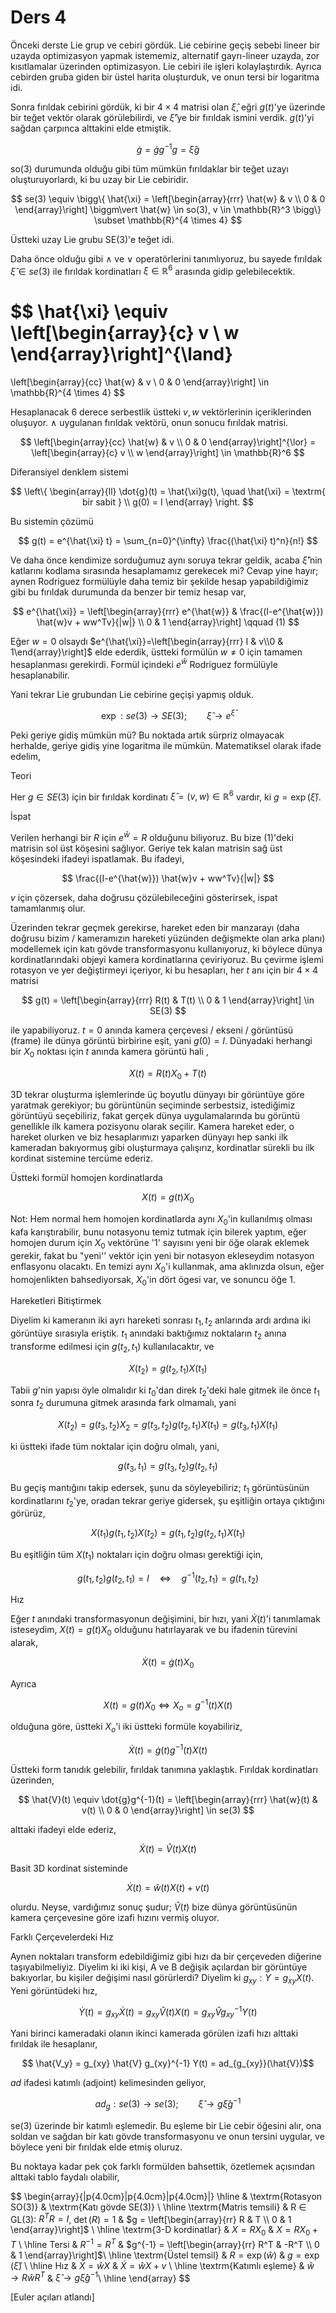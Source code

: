 # Ders 4

Önceki derste Lie grup ve cebiri gördük. Lie cebirine geçiş sebebi lineer bir
uzayda optimizasyon yapmak istememiz, alternatif gayrı-lineer uzayda, zor
kısıtlamalar üzerinden optimizasyon. Lie cebiri ile işleri
kolaylaştırdık. Ayrıca cebirden gruba giden bir üstel harita oluşturduk, ve onun
tersi bir logaritma idi.

Sonra fırıldak cebirini gördük, ki bir $4 \times 4$ matrisi olan
$\hat{\xi}$, eğri $g(t)$'ye üzerinde bir teğet vektör olarak
görülebilirdi, ve $\hat{\xi}$'ye bir fırıldak ismini verdik. $g(t)$'yi
sağdan çarpınca alttakini elde etmiştik.

$$ \dot{g} = \dot{g}g^{-1}g = \hat{\xi} g $$

so(3) durumunda olduğu gibi tüm mümkün fırıldaklar bir teğet uzayı
oluşturuyorlardı, ki bu uzay bir Lie cebiridir.

$$ 
se(3) \equiv \bigg\{
\hat{\xi} =
\left[\begin{array}{rrr}
\hat{w} & v \\ 0 & 0
\end{array}\right] 
\biggm\vert
\hat{w} \in so(3), v \in \mathbb{R}^3 
\bigg\}
\subset \mathbb{R}^{4 \times 4}
$$

Üstteki uzay Lie grubu SE(3)'e teğet idi.

Daha önce olduğu gibi $\land$ ve $\lor$ operatörlerini tanımlıyoruz, bu
sayede fırıldak $\hat{\xi} \in se(3)$ ile fırıldak kordinatları $\xi \in \mathbb{R}^6$ 
arasında gidip gelebilecektik.

$$ \hat{\xi} 
\equiv
\left[\begin{array}{c}
v \\ w
\end{array}\right]^{\land} 
=
\left[\begin{array}{cc}
\hat{w} & v \\ 0 & 0
\end{array}\right]  \in \mathbb{R}^{4 \times 4}
$$

Hesaplanacak 6 derece serbestlik üstteki $v,w$ vektörlerinin
içeriklerinden oluşuyor. $\land$ uygulanan fırıldak vektörü, onun sonucu
fırıldak matrisi. 

$$ 
\left[\begin{array}{cc}
\hat{w} & v \\ 0 & 0
\end{array}\right]^{\lor} = 
\left[\begin{array}{c}
v \\ w
\end{array}\right] \in \mathbb{R}^6
$$

Diferansiyel denklem sistemi

$$ \left\{ \begin{array}{ll}
\dot{g}(t) = \hat{\xi}g(t), \quad \hat{\xi} = \textrm{ bir sabit } \\
g(0) = I
\end{array} \right. $$

Bu sistemin çözümü

$$ 
g(t) = e^{\hat{\xi} t} = \sum_{n=0}^{\infty} \frac{(\hat{\xi} t)^n}{n!}
$$

Ve daha önce kendimize sorduğumuz aynı soruya tekrar geldik, acaba
$\hat{\xi}$'nin katlarını kodlama sırasında hesaplamamız gerekecek mi?
Cevap yine hayır; aynen Rodriguez formülüyle daha temiz bir şekilde hesap
yapabildiğimiz gibi bu fırıldak durumunda da benzer bir temiz hesap var,

$$ e^{\hat{\xi}} = 
\left[\begin{array}{rrr}
e^{\hat{w}} & \frac{(I-e^{\hat{w}}) \hat{w}v + ww^Tv}{|w|} \\
0 & 1
\end{array}\right]
\qquad (1)
$$

Eğer $w = 0$ olsaydı $e^{\hat{\xi}}=\left[\begin{array}{rrr} I & v\\0 & 1\end{array}\right]$ 
elde ederdik, üstteki formülün $w \ne 0$ için tamamen hesaplanması
gerekirdi.  Formül içindeki $e^{\hat{w}}$ Rodriguez formülüyle hesaplanabilir.

Yani tekrar Lie grubundan Lie cebirine geçişi yapmış olduk. 

$$ \exp: se(3) \to SE(3); \qquad \hat{\xi} \to e^{\hat{\xi}} $$

Peki geriye gidiş mümkün mü? Bu noktada artık sürpriz olmayacak herhalde,
geriye gidiş yine logaritma ile mümkün. Matematiksel olarak ifade edelim, 

Teori 

Her $g \in SE(3)$ için bir fırıldak kordinatı $\hat{\xi}=(v,w) \in
\mathbb{R}^6$ vardır, ki $g = \exp(\hat{\xi})$. 

İspat

Verilen herhangi bir $R$ için $e^{\hat{w}} = R$ olduğunu biliyoruz. Bu bize
(1)'deki matrisin sol üst köşesini sağlıyor. Geriye tek kalan matrisin sağ
üst köşesindeki ifadeyi ispatlamak. Bu ifadeyi, 

$$ \frac{(I-e^{\hat{w}}) \hat{w}v + ww^Tv}{|w|} $$

$v$ için çözersek, daha doğrusu çözülebileceğini gösterirsek, ispat
tamamlanmış olur. 

Üzerinden tekrar geçmek gerekirse, hareket eden bir manzarayı (daha doğrusu
bizim / kameramızın hareketi yüzünden değişmekte olan arka planı)
modellemek için katı gövde transformasyonu kullanıyoruz, ki böylece dünya
kordinatlarındaki objeyi kamera kordinatlarına çeviriyoruz. Bu çevirme
işlemi rotasyon ve yer değiştirmeyi içeriyor, ki bu hesapları, her $t$ anı
için bir $4 \times 4$ matrisi

$$ g(t) = 
\left[\begin{array}{rrr}
R(t) & T(t) \\ 0 & 1
\end{array}\right] \in SE(3)
$$

ile yapabiliyoruz. $t=0$ anında kamera çerçevesi / ekseni / görüntüsü
(frame) ile dünya görüntü birbirine eşit, yani $g(0) = I$. Dünyadaki
herhangi bir $X_0$ noktası için $t$ anında kamera görüntü hali ,

$$ X(t) = R(t)X_0 + T(t) $$

3D tekrar oluşturma işlemlerinde üç boyutlu dünyayı bir görüntüye göre
yaratmak gerekiyor; bu görüntünün seçiminde serbestsiz, istediğimiz
görüntüyü seçebiliriz, fakat gerçek dünya uygulamalarında bu görüntü
genellikle ilk kamera pozisyonu olarak seçilir. Kamera hareket eder, o
hareket olurken ve biz hesaplarımızı yaparken dünyayı hep sanki ilk
kameradan bakıyormuş gibi oluşturmaya çalışırız, kordinatlar sürekli bu ilk
kordinat sistemine tercüme ederiz. 

Üstteki formül homojen kordinatlarda

$$ X(t) = g(t) X_0 $$

Not: Hem normal hem homojen kordinatlarda aynı $X_0$'in kullanılmış olması
kafa karıştırabilir, bunu notasyonu temiz tutmak için bilerek yaptım, eğer
homojen durum için $X_0$ vektörüne '1' sayısını yeni bir öğe olarak eklemek
gerekir, fakat bu "yeni'' vektör için yeni bir notasyon ekleseydim
notasyon enflasyonu olacaktı. En temizi aynı $X_0$'i kullanmak, ama
aklınızda olsun, eğer homojenlikten bahsediyorsak, $X_0$'in dört ögesi var,
ve sonuncu öğe 1. 

Hareketleri Bitiştirmek 

Diyelim ki kameranın iki ayrı hareketi sonrası $t_1,t_2$ anlarında ardı
ardına iki görüntüye sırasıyla eriştik. $t_1$ anındaki baktığımız
noktaların $t_2$ anına transforme edilmesi için $g(t_2,t_1)$
kullanılacaktır, ve 

$$ X(t_2) = g(t_2,t_1)X(t_1) $$

Tabii $g$'nin yapısı öyle olmalıdır ki $t_0$'dan direk $t_2$'deki hale
gitmek ile önce $t_1$ sonra $t_2$ durumuna gitmek arasında fark olmamalı,
yani

$$ X(t_2) = g(t_3,t_2)X_2 = g(t_3,t_2)g(t_2,t_1)X(t_1) = g(t_3,t_1)X(t_1) $$

ki üstteki ifade tüm noktalar için doğru olmalı, yani,

$$ g(t_3,t_1) = g(t_3,t_2)g(t_2,t_1) $$

Bu geçiş mantığını takip edersek, şunu da söyleyebiliriz; $t_1$
görüntüsünün kordinatlarını $t_2$'ye, oradan tekrar geriye gidersek, şu
eşitliğin ortaya çıktığını görürüz,

$$ X(t_1) g(t_1,t_2)X(t_2) = g(t_1,t_2) g(t_2,t_1) X(t_1)$$

Bu eşitliğin tüm $X(t_1)$ noktaları için doğru olması gerektiği için, 

$$ g(t_1,t_2)g(t_2,t_1) = I 
\quad \Leftrightarrow \quad g^{-1}(t_2,t_1) = g(t_1,t_2)
$$

Hız

Eğer $t$ anındaki transformasyonun değişimini, bir hızı, yani
$\dot{X}(t)$'i tanımlamak isteseydim, $X(t) = g(t)X_0$ olduğunu
hatırlayarak ve bu ifadenin türevini alarak,

$$ \dot{X}(t) = \dot{g}(t)X_0 $$

Ayrıca

$$ X(t) = g(t)X_0 \iff X_o = g^{-1}(t)X(t) $$

olduğuna göre, üstteki $X_o$'i iki üstteki formüle koyabiliriz,

$$ \dot{X}(t) = \dot{g}(t)g^{-1}(t)X(t) $$

Üstteki form tanıdık gelebilir, fırıldak tanımına yaklaştık. Fırıldak
kordinatları üzerinden,

$$ \hat{V}(t) \equiv \dot{g}g^{-1}(t) = 
\left[\begin{array}{rrr}
\hat{w}(t) & v(t) \\ 0 & 0
\end{array}\right] \in se(3)
$$

alttaki ifadeyi elde ederiz, 

$$ \dot{X}(t) = \hat{V}(t)X(t) $$

Basit 3D kordinat sisteminde

$$ \dot{X}(t) = \hat{w}(t)X(t) + v(t) $$

olurdu. Neyse, vardığımız sonuç şudur; $\hat{V}(t)$ bize dünya görüntüsünün
kamera çerçevesine göre izafi hızını vermiş oluyor.

Farklı Çerçevelerdeki Hız

Aynen noktaları transform edebildiğimiz gibi hızı da bir çerçeveden
diğerine taşıyabilmeliyiz. Diyelim ki iki kişi, A ve B değişik açılardan
bir görüntüye bakıyorlar, bu kişiler değişimi nasıl görürlerdi? 
Diyelim ki $g_{xy}: Y = g_{xy}X(t)$. Yeni görüntüdeki hız, 

$$ 
\dot{Y}(t) = g_{xy}\dot{X}(t) = 
g_{xy}\hat{V}(t)X(t) = g_{xy}\hat{V}g_{xy}^{-1}Y(t)
$$

Yani birinci kameradaki olanın ikinci kamerada görülen izafi hızı alttaki
fırıldak ile hesaplanır, 

$$ \hat{V_y} = g_{xy} \hat{V} g_{xy}^{-1} Y(t) = ad_{g_{xy}}(\hat{V})$$

$ad$ ifadesi katımlı (adjoint) kelimesinden geliyor, 

$$ ad_g: se(3) \to se(3); \qquad \hat{\xi} \to g \hat{\xi}g^{-1} $$

se(3) üzerinde bir katımlı eşlemedir. Bu eşleme bir Lie cebir öğesini alır,
ona soldan ve sağdan bir katı gövde transformasyonu ve onun tersini
uygular, ve böylece yeni bir fırıldak elde etmiş oluruz. 

Bu noktaya kadar pek çok farklı formülden bahsettik, özetlemek açısından
alttaki tablo faydalı olabilir, 

$$ 
\begin{array}{|p{4.0cm}|p{4.0cm}|p{4.0cm}|}
\hline
   & \textrm{Rotasyon SO(3)} & \textrm{Katı gövde SE(3)} \\
\hline
  \textrm{Matris temsili} &  R $\in$ GL(3): $R^TR=I$, $\det(R)=1$ & 
  $g = \left[\begin{array}{rr} R & T \\ 0 & 1 \end{array}\right]$ \\
\hline
 \textrm{3-D kordinatlar} & $X=RX_0$ & $X = RX_0 + T$ \\
\hline
 Tersi & $R^{-1}=R^T$ & 
 $g^{-1} = \left[\begin{array}{rr} R^T & -R^T \\ 0 & 1 \end{array}\right]$\\
\hline
 \textrm{Üstel temsil} & $R = \exp(\hat{w})$ & $g=\exp(\hat{\xi})$ \\
\hline
 Hız & $\dot{X}=\hat{w}X$ & $\dot{X} = \hat{w}X + v$ \\
\hline
 \textrm{Katımlı eşleme} & 
 $\hat{w} \to R \hat{w} R^T$ & 
 $\hat{\xi} \to g \hat{\xi}g^{-1}$\\
\hline
\end{array}
$$

[Euler açıları atlandı]





